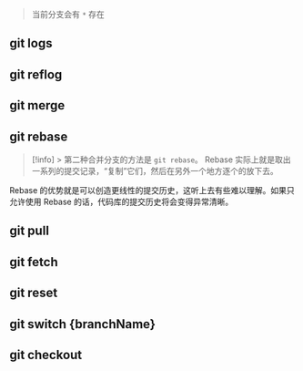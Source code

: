 > 当前分支会有 `*` 存在
> 
## git logs

## git reflog

## git merge

## git rebase
>[!info] > 第二种合并分支的方法是 `git rebase`。
>Rebase 实际上就是取出一系列的提交记录，“复制”它们，然后在另外一个地方逐个的放下去。

Rebase 的优势就是可以创造更线性的提交历史，这听上去有些难以理解。如果只允许使用 Rebase 的话，代码库的提交历史将会变得异常清晰。


## git pull

## git fetch

## git reset

## git switch {branchName}

## git checkout 
